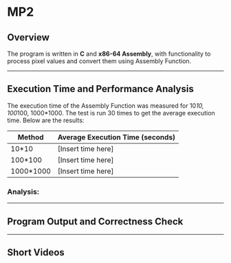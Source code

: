 # MP2

## Overview
The program is written in **C** and **x86-64 Assembly**, with functionality to process pixel values and convert them using Assembly Function.

---

## Execution Time and Performance Analysis

The execution time of the Assembly Function was measured for 10*10, 100*100, 1000*1000. The test is run 30 times to get the average execution time. Below are the results:

| Method          | Average Execution Time (seconds) |
|-----------------|--------------------------|
| 10*10 | [Insert time here]       |
|  100*100  | [Insert time here]    |
|  1000*1000  | [Insert time here]    |

### Analysis:


---

## Program Output and Correctness Check


---

## Short Videos
